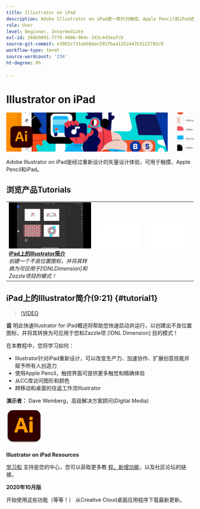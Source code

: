 ```yaml
---
title: Illustrator on iPad
description: Adobe Illustrator on iPad是一款针对触控、Apple Pencil和iPad进行重新设计的矢量设计体验
role: User
level: Beginner, Intermediate
exl-id: 268b9891-77f6-4606-964c-343c443eafcb
source-git-commit: e3982cf31ebb0dac5927baa1352447b3222785c9
workflow-type: tm+mt
source-wordcount: '234'
ht-degree: 0%

---
```


# Illustrator on iPad

![教程英雄图像](../assets/AIoniPad.jpg)

Adobe Illustrator on iPad是经过重新设计的矢量设计体验，可用于触摸、Apple Pencil和iPad。

## 浏览产品Tutorials

<table style="table-layout:fixed">
<tr>
 <td>
   <a href="illustratoripad.md#tutorial1">
      <img alt="iPad上的Illustrator简介" src="../assets/illustrator-iPad_repeat_weinberg_thumbnail.jpg" />
   </a>
    <div>
   <a href="illustratoripad.md#tutorial1"><strong>iPad上的Illustrator简介</strong></a>
    </div>
    <em>创建一个不良位置图标，并将其转换为可应用于[!DNLDimension]和Zazzle项目的模式！</em>
    <br>
  </td>
  <td>
    <img alt="间隔符" src="../assets/Whitespacer.png" />
    <div>
    <br>
  </td>
  <td>
    <img alt="间隔符" src="../assets/Whitespacer.png" />
    <div>
    <br>
  </td>
</tr>
</table>

## iPad上的Illustrator简介(9:21) {#tutorial1}

>[!VIDEO](https://video.tv.adobe.com/v/326823?hidetitle=true)

**说**
明此快速Illustrator for iPad概述将帮助您快速启动并运行，以创建出不良位置图标，并将其转换为可应用于您和Zazzle项 [!DNL Dimension] 目的模式！

在本教程中，您将学习如何：
* Illustrator针对iPad重新设计，可以改变生产力、加速协作、扩展创意技能并赋予所有人创造力
* 使用Apple Pencil，触控界面可提供更多触觉和精确体验
* 从CC库访问图形和颜色
* 跨移动和桌面的往返工作流Illustrator

**演示者：**
Dave Weinberg，高级解决方案顾问(Digital Media)

![Illustrator on iPad徽标](../assets/ai_appicon_96.png)

**Illustrator on iPad Resources**

[学习和](https://helpx.adobe.com/support/illustrator.html) 支持是您的中心，您可以获取更多教 [程、新增功能](https://helpx.adobe.com/illustrator/using/whats-new/mobile-2021.html)，以及社区论坛的链接。

**2020年10月版**

开始使用这些功能（等等！） 从Creative Cloud桌面应用程序下载最新更新。
